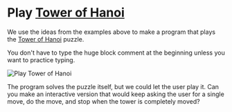 # Play [Tower of Hanoi](https://en.wikipedia.org/wiki/Tower_of_Hanoi)

We use the ideas from the examples above to make a program that plays the
[Tower of Hanoi](https://en.wikipedia.org/wiki/Tower_of_Hanoi) puzzle.

You don't have to type the huge block comment at the beginning unless you
want to practice typing.

<img alt="Play Tower of Hanoi">

The program solves the puzzle itself, but we could let the user play it.
Can you make an interactive version that would keep asking the user for a
single move, do the move, and stop when the tower is completely moved?
